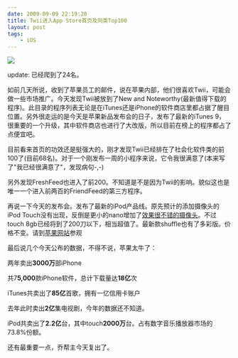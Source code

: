 ```yaml
---
date: 2009-09-09 22:19:20
title: Twii进入App Store首页及同类Top100
layout: post
tags:
    - iOS
---
```

![](https://lh5.googleusercontent.com/-KFUZ5hcibBU/TvwKrUkbU7I/AAAAAAABig4/4_cQWuynR98/s640/itunes.png)

update: 已经爬到了24名。

如前几天所说，收到了苹果员工的邮件，说在苹果内部，他们很喜欢Twii，可能会做一些市场推广。今天发现Twii被放到了New and Noteworthy(最新值得下载的程序)。此目录的程序列表无论是在iTunes还是iPhone的软件商店里都占据了醒目位置。另外很走运的是今天是苹果新品发布会的日子，发布了最新的iTunes 9，很重要的一个升级，其中软件商店也进行了大改版，所以目前在榜上的程序都占了点便宜吧。

目前看来首页的功效还是挺强大的，刚才发现Twii已经排在了社会化软件类的前100了(目前68名)。对于一个刚发布一周的小程序来说，它令我很满意了(本来写了"我已经很满意了"，发现病句-,-)

另外发现FreshFeed也进入了前200。不知道是不是因为Twii的影响。貌似这也是唯一一个进入前两百的FriendFeed的第三方程序。

再说一下今天的发布会。发布了最新的iPod产品线。原先预计的添加摄像头的iPod Touch没有出现，反倒是更小的nano增加了[效果很不错的摄像头](http://www.apple.com/ipodnano/features/video-camera.html)。不过touch 8gb已经将到了200刀以下，相当超值了。最新款shuffle也有了多彩版。价格不变。请到[苹果网站](http://store.apple.com/)参观

最后说几个今天公布的数据，不得不说，苹果太牛了：

两年卖出**3000万**部iPhone

共7**5,000**款iPhone软件，总计下载量达**18亿**次

iTunes共卖出了**85亿**首歌，拥有一亿信用卡账户

去年此时卖出**2亿**集电视剧，今年的数据还不知道。

iPod共卖出了**2.2亿**台，其中touch**2000万**台。占有数字音乐播放器市场的73.8%份额。

还有最重要一点，乔帮主今天复出了。
